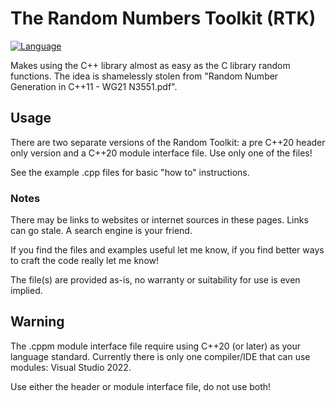 # The Random Numbers Toolkit (RTK)
[![Language](https://img.shields.io/badge/Language-C%2B%2B%20%26%20C%2B%2B20-blue)](https://github.com/GeorgePimpleton/misc_files/)

Makes using the C++ <random> library almost as easy as the C library random functions.  The idea is shamelessly stolen from "Random Number Generation in C++11 - WG21 N3551.pdf".

## Usage
There are two separate versions of the Random Toolkit: a pre C++20 header only version and a C++20 module interface file.  Use only one of the files!

See the example .cpp files for basic "how to" instructions.

### Notes
There may be links to websites or internet sources in these pages. Links can go stale. A search engine is your friend.

If you find the files and examples useful let me know, if you find better ways to craft the code really let me know!

The file(s) are provided as-is, no warranty or suitability for use is even implied.

## Warning
The .cppm module interface file require using C++20 (or later) as your language standard.  Currently there is only one compiler/IDE that can use modules: Visual Studio 2022.

Use either the header or module interface file, do not use both!
